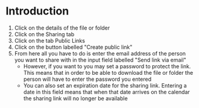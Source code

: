 # Introduction

1. Click on the details of the file or folder
1. Click on the Sharing tab
1. Click on the tab Public Links
1. Click on the button labelled "Create public link"
1. From here all you have to do is enter the email address of the person you want to share with in the input field labelled "Send link via email"
   - However, if you want to you may set a password to protect the link. This means that in order to be able to download the file or folder the person will have to enter the password you entered
   - You can also set an expiration date for the sharing link. Entering a date in this field means that when that date arrives on the calendar the sharing link will no longer be available


